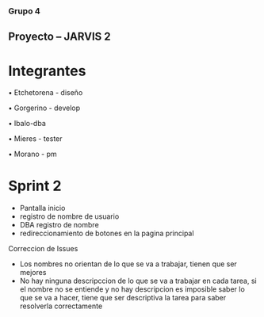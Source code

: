 ### Grupo 4

## Proyecto  – JARVIS 2

# Integrantes

• Etchetorena - diseño

• Gorgerino - develop

• Ibalo-dba

• Mieres - tester

• Morano - pm

# Sprint 2 

* Pantalla inicio 
* registro de nombre de usuario 
* DBA registro de nombre 
* redireccionamiento de botones en la pagina principal 


Correccion de Issues

* Los nombres no orientan de lo que se va a trabajar, tienen que ser mejores
* No hay ninguna descripccion de lo que se va a trabajar en cada tarea, si el nombre no se entiende y no hay descripcion es imposible saber lo que se va a hacer, tiene que ser descriptiva la tarea para saber resolverla correctamente  
